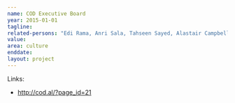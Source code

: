 ```yaml
---
name: COD Executive Board
year: 2015-01-01
tagline:
related-persons: "Edi Rama, Anri Sala, Tahseen Sayed, Alastair Campbell, Johan Anrys, Philippe Parreno, Daria Bignardi, Remzi Lani, Christoph Graf, Maja Hoffman, Elaine Papoulias, Christine Macel, Piro Misha, Ines Muçostepa"
value:
area: culture
enddate:
layout: project
---
```



Links:
* <http://cod.al/?page_id=21>
